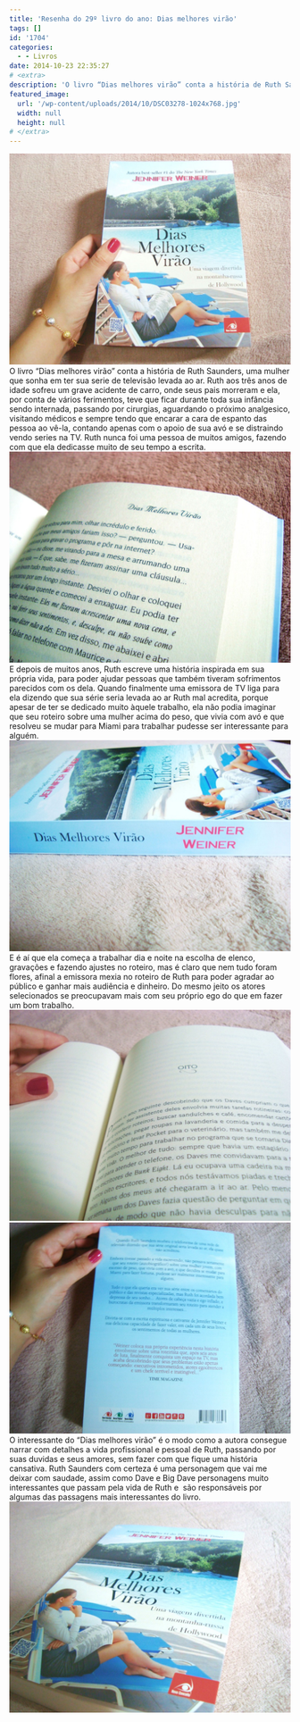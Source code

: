 ```yaml
---
title: 'Resenha do 29º livro do ano: Dias melhores virão'
tags: []
id: '1704'
categories:
  - - Livros
date: 2014-10-23 22:35:27
# <extra>
description: 'O livro “Dias melhores virão” conta a história de Ruth Saunders, uma mulher que sonha em ter sua serie de televisão levada ao ar. Ruth aos três anos de idade sofreu um grave acidente de carro, onde seus pais morreram e ela, por conta de vários ferimentos, teve que ficar durante toda sua infância sendo internada, passando por cirurgias, aguardando o próximo analgesico, visitando médicos e sempre tendo que encarar a cara de espanto das pessoa ao vê-la, contando apenas com o apoio de sua avó e se distraindo vendo series na TV. Ruth nunca foi uma pessoa de muitos amigos, fazendo com que ela dedicasse muito de seu tempo a escrita. E depois de muitos anos, Ruth escreve uma história inspirada em sua própria vida, para poder ajudar pessoas que também tiveram sofrimentos parecidos com os dela. Quando finalmente &hellip;'
featured_image: 
  url: '/wp-content/uploads/2014/10/DSC03278-1024x768.jpg'
  width: null
  height: null
# </extra>
---
```


[![Capa do livro Dias melhores virão](/wp-content/uploads/2014/10/DSC03278-1024x768.jpg)](/wp-content/uploads/2014/10/DSC03278.jpg) O livro “Dias melhores virão” conta a história de Ruth Saunders, uma mulher que sonha em ter sua serie de televisão levada ao ar. Ruth aos três anos de idade sofreu um grave acidente de carro, onde seus pais morreram e ela, por conta de vários ferimentos, teve que ficar durante toda sua infância sendo internada, passando por cirurgias, aguardando o próximo analgesico, visitando médicos e sempre tendo que encarar a cara de espanto das pessoa ao vê-la, contando apenas com o apoio de sua avó e se distraindo vendo series na TV. Ruth nunca foi uma pessoa de muitos amigos, fazendo com que ela dedicasse muito de seu tempo a escrita. [![Página do livro Dias melhores virão](/wp-content/uploads/2014/10/DSC03279-1024x768.jpg)](/wp-content/uploads/2014/10/DSC03279.jpg) E depois de muitos anos, Ruth escreve uma história inspirada em sua própria vida, para poder ajudar pessoas que também tiveram sofrimentos parecidos com os dela. Quando finalmente uma emissora de TV liga para ela dizendo que sua série seria levada ao ar Ruth mal acredita, porque apesar de ter se dedicado muito àquele trabalho, ela não podia imaginar que seu roteiro sobre uma mulher acima do peso, que vivia com avó e que resolveu se mudar para Miami para trabalhar pudesse ser interessante para alguém. [![Lombada do livro Dias melhores virão](/wp-content/uploads/2014/10/DSC03282-1024x768.jpg)](/wp-content/uploads/2014/10/DSC03282.jpg) E é aí que ela começa a trabalhar dia e noite na escolha de elenco, gravações e fazendo ajustes no roteiro, mas é claro que nem tudo foram flores, afinal a emissora mexia no roteiro de Ruth para poder agradar ao público e ganhar mais audiência e dinheiro. Do mesmo jeito os atores selecionados se preocupavam mais com seu próprio ego do que em fazer um bom trabalho. [![Página do livro Dias melhores virão](/wp-content/uploads/2014/10/DSC03283-1024x768.jpg)](/wp-content/uploads/2014/10/DSC03283.jpg)[![contra capa do livro Dias Melhores Virão](/wp-content/uploads/2014/10/DSC03281-1024x768.jpg)](/wp-content/uploads/2014/10/DSC03281.jpg) O interessante do “Dias melhores virão” é o modo como a autora consegue narrar com detalhes a vida profissional e pessoal de Ruth, passando por suas duvidas e seus amores, sem fazer com que fique uma história cansativa. Ruth Saunders com certeza é uma personagem que vai me deixar com saudade, assim como Dave e Big Dave personagens muito interessantes que passam pela vida de Ruth e  são responsáveis por algumas das passagens mais interessantes do livro. [![Capa do livro dias melhores virão](/wp-content/uploads/2014/10/DSC03284-1024x768.jpg)](/wp-content/uploads/2014/10/DSC03284.jpg)
